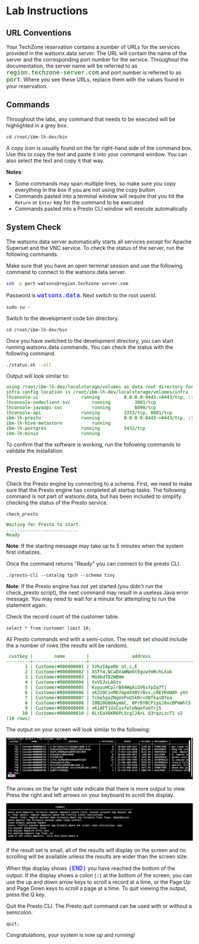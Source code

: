 # Lab Instructions

## URL Conventions

Your TechZone reservation contains a number of URLs for the services provided in the watsonx.data server. The URL will contain the name of the server and the corresponding port number for the service. Throughout the documentation, the server name will be referred to as <tt style="font-size: large; color: darkgreen;">region.techzone-server.com</tt> and port number is referred to as <tt style="font-size: large; color: darkgreen;">port</tt>. Where you see these URLs, replace them with the values found in your reservation.

## Commands

Throughout the labs, any command that needs to be executed will be highlighted in a grey box:
```
cd /root/ibm-lh-dev/bin
```
A copy icon is usually found on the far right-hand side of the command box. Use this to copy the text and paste it into your command window. You can also select the text and copy it that way. 

**Notes**:

* Some commands may span multiple lines, so make sure you copy everything in the box if you are not using the copy button
* Commands pasted into a terminal window will require that you hit the `Return` or `Enter` key for the command to be executed
* Commands pasted into a Presto CLI window will execute automatically

## System Check

The watsonx.data server automatically starts all services except for Apache Superset and the VNC service. To check the status of the server, run the following commands.

Make sure that you have an open terminal session and use the following command to connect to the watsonx.data server.

```bash
ssh -p port watsonx@region.techzone-server.com
```
Password is <code style="color:blue;font-size:medium;">watsonx.data</code>.
Next switch to the root userid.
```
sudo su -
```

Switch to the development code bin directory.
```
cd /root/ibm-lh-dev/bin
```

Once you have switched to the development directory, you can start running watsonx.data commands. You can check the status with the following command.
```bash
./status.sh --all
```
Output will look similar to:
<pre style="font-size: small; color: darkgreen; overflow: scroll"">
using /root/ibm-lh-dev/localstorage/volumes as data root directory for user: root/1001 
infra config location is /root/ibm-lh-dev/localstorage/volumes/infra
lhconsole-ui				running			0.0.0.0:9443->8443/tcp, :::9443->8443/tcp
lhconsole-nodeclient-svc		running			3001/tcp
lhconsole-javaapi-svc			running			8090/tcp
lhconsole-api				running			3333/tcp, 8081/tcp
ibm-lh-presto				running			0.0.0.0:8443->8443/tcp, :::8443->8443/tcp
ibm-lh-hive-metastore			running			
ibm-lh-postgres				running			5432/tcp
ibm-lh-minio				running			
</pre>

To confirm that the software is working, run the following commands to validate the installation.

## Presto Engine Test
Check the Presto engine by connecting to a schema. First, we need to make sure that the Presto engine has completed all startup tasks. The following command is not part of watsonx.data, but has been included to simplify checking the status of the Presto service.
```
check_presto
```
<pre style="font-size: small; color: darkgreen">
Waiting for Presto to start.
...........................
Ready
</pre>

**Note**: If the starting message may take up to 5 minutes when the system first initializes. 

Once the command returns "Ready" you can connect to the presto CLI.
```
./presto-cli --catalog tpch --schema tiny
```

**Note**: If the Presto engine has not yet started (you didn't run the check_presto script), the next command may result in a useless Java error message. You may need to wait for a minute for attempting to run the statement again.

Check the record count of the customer table. 

```
select * from customer limit 10;
```

All Presto commands end with a semi-colon. The result set should include the a number of rows (the results will be random).

<pre style="font-size: small; color: darkgreen; overflow: auto">
 custkey |        name        |                address                | nationkey |      phone      | acctbal | mktsegment |                                                      comment                                                      
---------+--------------------+---------------------------------------+-----------+-----------------+---------+------------+-------------------------------------------------------------------------------------------------------------------
       1 | Customer#000000001 | IVhzIApeRb ot,c,E                     |        15 | 25-989-741-2988 |  711.56 | BUILDING   | to the even, regular platelets. regular, ironic epitaphs nag e                                                    
       2 | Customer#000000002 | XSTf4,NCwDVaWNe6tEgvwfmRchLXak        |        13 | 23-768-687-3665 |  121.65 | AUTOMOBILE | l accounts. blithely ironic theodolites integrate boldly: caref                                                   
       3 | Customer#000000003 | MG9kdTD2WBHm                          |         1 | 11-719-748-3364 | 7498.12 | AUTOMOBILE |  deposits eat slyly ironic, even instructions. express foxes detect slyly. blithely even accounts abov            
       4 | Customer#000000004 | XxVSJsLAGtn                           |         4 | 14-128-190-5944 | 2866.83 | MACHINERY  |  requests. final, regular ideas sleep final accou                                                                 
       5 | Customer#000000005 | KvpyuHCplrB84WgAiGV6sYpZq7Tj          |         3 | 13-750-942-6364 |  794.47 | HOUSEHOLD  | n accounts will have to unwind. foxes cajole accor                                                                
       6 | Customer#000000006 | sKZz0CsnMD7mp4Xd0YrBvx,LREYKUWAh yVn  |        20 | 30-114-968-4951 | 7638.57 | AUTOMOBILE | tions. even deposits boost according to the slyly bold packages. final accounts cajole requests. furious          
       7 | Customer#000000007 | TcGe5gaZNgVePxU5kRrvXBfkasDTea        |        18 | 28-190-982-9759 | 9561.95 | AUTOMOBILE | ainst the ironic, express theodolites. express, even pinto beans among the exp                                    
       8 | Customer#000000008 | I0B10bB0AymmC, 0PrRYBCP1yGJ8xcBPmWhl5 |        17 | 27-147-574-9335 | 6819.74 | BUILDING   | among the slyly regular theodolites kindle blithely courts. carefully even theodolites haggle slyly along the ide 
       9 | Customer#000000009 | xKiAFTjUsCuxfeleNqefumTrjS            |         8 | 18-338-906-3675 | 8324.07 | FURNITURE  | r theodolites according to the requests wake thinly excuses: pending requests haggle furiousl                     
      10 | Customer#000000010 | 6LrEaV6KR6PLVcgl2ArL Q3rqzLzcT1 v2    |         5 | 15-741-346-9870 | 2753.54 | HOUSEHOLD  | es regular deposits haggle. fur                                                                                   
(10 rows)
</pre>

The output on your screen will look similar to the following:

![Browser](wxd-images/presto-output.png)

The arrows on the far right side indicate that there is more output to view. Press the right and left arrows on your keyboard to scroll the display.

![Browser](wxd-images/presto-scroll.png)

If the result set is small, all of the results will display on the screen and no scrolling will be available unless the results are wider than the screen size. 

When thje display shows <code style="color:blue;font-size:medium;">(END)</code> you have reached the bottom of the output. If the display shows a colon (<code style="color:blue;font-size:medium;">:</code>) at the bottom of the screen, you can use the up and down arrow keys to scroll a record at a time, or the Page Up and Page Down keys to scroll a page at a time. To quit viewing the output, press the Q key.

Quit the Presto CLI. The Presto quit command can be used with or without a semicolon.
```
quit;
```

Congratulations, your system is now up and running!